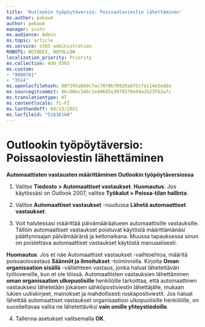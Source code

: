 ```yaml
---
title: 'Outlookin työpöytäversio: Poissaoloviestin lähettäminen'
ms.author: pebaum
author: pebaum
manager: scotv
ms.audience: Admin
ms.topic: article
ms.service: o365-administration
ROBOTS: NOINDEX, NOFOLLOW
localization_priority: Priority
ms.collection: Adm_O365
ms.custom:
- "9000761"
- "3514"
ms.openlocfilehash: 00f295a860c7ac7070b70929a675cfe114e5ed8e
ms.sourcegitcommit: 8bc60ec34bc1e40685e3976576e04a2623f63a7c
ms.translationtype: HT
ms.contentlocale: fi-FI
ms.lasthandoff: 04/15/2021
ms.locfileid: "51836168"
---
```

# <a name="outlook-desktop-send-out-of-office-replies"></a>Outlookin työpöytäversio: Poissaoloviestin lähettäminen

**Automaattisten vastausten määrittäminen Outlookin työpöytäversiossa**

1. Valitse **Tiedosto > Automaattiset vastaukset**. **Huomautus**: Jos käytössäsi on Outlook 2007, valitse **Työkalut > Poissa-tilan hallinta**.

2. Valitse **Automaattiset vastaukset** -ruudussa **Lähetä automaattiset vastaukset**.

3. Voit halutessasi määrittää päivämääräalueen automaattisille vastauksille. Tällöin automaattiset vastaukset poistuvat käytöstä määrittämänäsi päättymisajan päivämääränä ja kellonaikana. Muussa tapauksessa sinun on poistettava automaattiset vastaukset käytöstä manuaalisesti.

**Huomautus**: Jos et näe Automaattiset vastaukset -vaihtoehtoa, määritä poissaolovastaus **Säännöt ja ilmoitukset** -toiminnolla. Kirjoita **Oman organisaation sisällä** -välilehteen vastaus, jonka haluat lähetettävän työtovereille, kun et ole töissä. Automaattisten vastauksien lähettäminen **oman organisaation ulkopuolisille** henkilöille tarkoittaa, että automaattinen vastauksesi lähetetään jokaisen sähköpostiviestin lähettäjälle, mukaan lukien uutiskirjeet, mainokset ja mahdollisesti roskapostiviestit. Jos haluat lähettää automaattiset vastaukset organisaatiosi ulkopuolisille henkilöille, on suositeltavaa valita ne lähetettäviksi **vain omille yhteystiedoille**.

4. Tallenna asetukset valitsemalla **OK**.
